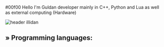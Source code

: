 #00f00 Hello I'm Guldan developer mainly in C++, Python and Lua as well as external computing (Hardware)

![header illidan](https://user-images.githubusercontent.com/98873011/152193823-bf64b0bf-fb59-444b-879d-1059155690e7.gif)


## » Programming languages:
